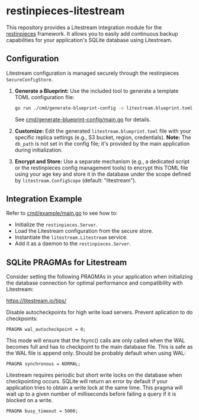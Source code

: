 # restinpieces-litestream

This repository provides a Litestream integration module for the [restinpieces](https://github.com/caasmo/restinpieces) framework. It allows you to easily add continuous backup capabilities for your application's SQLite database using Litestream.

## Configuration

Litestream configuration is managed securely through the restinpieces `SecureConfigStore`.

1.  **Generate a Blueprint:** Use the included tool to generate a template TOML configuration file:
    ```bash
    go run ./cmd/generate-blueprint-config -o litestream.blueprint.toml
    ```
    See [cmd/generate-blueprint-config/main.go](./cmd/generate-blueprint-config/main.go) for details.

2.  **Customize:** Edit the generated `litestream.blueprint.toml` file with your specific replica settings (e.g., S3 bucket, region, credentials). **Note:** The `db_path` is not set in the config file; it's provided by the main application during initialization.

3.  **Encrypt and Store:** Use a separate mechanism (e.g., a dedicated script or the restinpieces config management tools) to encrypt this TOML file using your age key and store it in the database under the scope defined by `litestream.ConfigScope` (default: "litestream").

## Integration Example

Refer to [cmd/example/main.go](./cmd/example/main.go) to see how to:
*   Initialize the `restinpieces.Server`.
*   Load the Litestream configuration from the secure store.
*   Instantiate the `litestream.Litestream` service.
*   Add it as a daemon to the `restinpieces.Server`.

## SQLite PRAGMAs for Litestream

Consider setting the following PRAGMAs in your application when initializing the database connection for optimal performance and compatibility with Litestream:

https://litestream.io/tips/

Disable autocheckpoints for high write load servers.  Prevent aplication to do
checkpoints:

    PRAGMA wal_autocheckpoint = 0;

This mode will ensure that the fsync() calls are only called when the WAL
becomes full and has to checkpoint to the main database file. This is safe as
the WAL file is append only. Should be probably default when using WAL:

    PRAGMA synchronous = NORMAL;

Litestream requires periodic but short write locks on the database when
checkpointing occurs. SQLite will return an error by default if your
application tries to obtain a write lock at the same time.
This pragma will wait up to a given number of milliseconds before failing a
query if it is blocked on a write.

    PRAGMA busy_timeout = 5000;

